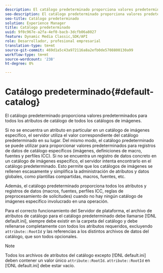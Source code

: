 ```yaml
---
description: El catálogo predeterminado proporciona valores predeterminados para todos los atributos de catálogo de todos los catálogos de imágenes.
seo-description: El catálogo predeterminado proporciona valores predeterminados para todos los atributos de catálogo de todos los catálogos de imágenes.
seo-title: Catálogo predeterminado
solution: Experience Manager
title: Catálogo predeterminado
uuid: 9f0c967e-a2fa-4ef0-bacb-3dcfb06a8027
feature: Dynamic Media Classic,SDK/API
role: Desarrollador, profesional empresarial
translation-type: tm+mt
source-git-commit: 469d1a5c43a972116a8a2efb0de5708800130a99
workflow-type: tm+mt
source-wordcount: '238'
ht-degree: 0%

---
```



# Catálogo predeterminado{#default-catalog}

El catálogo predeterminado proporciona valores predeterminados para todos los atributos de catálogo de todos los catálogos de imágenes.

Si no se encuentra un atributo en particular en un catálogo de imágenes específico, el servidor utiliza el valor correspondiente del catálogo predeterminado en su lugar. Del mismo modo, el catálogo predeterminado se puede utilizar para proporcionar valores predeterminados para registros de datos de catálogo específicos (imágenes, definiciones de macro, fuentes y perfiles ICC). Si no se encuentra un registro de datos concreto en un catálogo de imágenes específico, el servidor intenta encontrarlo en el catálogo predeterminado. Esto permite que los catálogos de imágenes se rellenen escasamente y simplifica la administración de atributos y datos globales, como plantillas compartidas, macros, fuentes, etc.

Además, el catálogo predeterminado proporciona todos los atributos y registros de datos (macros, fuentes, perfiles ICC, reglas de preprocesamiento de solicitudes) cuando no hay ningún catálogo de imágenes específico involucrado en una operación.

Para el correcto funcionamiento del Servidor de plataforma, el archivo de atributos de catálogo para el catálogo predeterminado debe llamarse [!DNL default.ini], siempre debe existir en la carpeta del catálogo y debe rellenarse completamente con todos los atributos requeridos, excluyendo `attribute::RootId` y las referencias a los distintos archivos de datos del catálogo, que son todos opcionales.

>[!NOTE]
>
>Todos los archivos de atributos del catálogo excepto [!DNL default.ini] deben contener un valor único `attribute::RootId`. `attribute::RootId` en  [!DNL default.ini] debe estar vacío.

